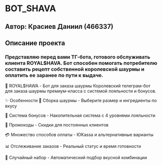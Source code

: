 # BOT_SHAVA
## Автор: Красиев Даниил (466337)
## Описание проекта
### Представляю перед вами ТГ-бота, готового обслуживать клиента ROYAL$HAVA. Бот способен помогать потребителю составить рецепт собственной королевской шаурмы и оплатить ее заранее по пути к выдаче.
🍔 ROYAL$HAWA - Бот для заказа шаурмы
Королевский телеграм-бот для заказа шаурмы премиум-класса с системой лояльности и бонусов.

✨ Особенности
🍔 Сборка шаурмы - Выберите размер и ингредиенты по вкусу

💎 Система бонусов - Накопительная система с 4 уровнями лояльности

🎁 Промокоды - Скидки для постоянных клиентов

💳 Множество способов оплаты - ЮKassa и альтернативные варианты

📊 Отслеживание заказов - Реальный статус и время готовности

🎲 Случайный набор - Автоматический подбор вкусной комбинации
